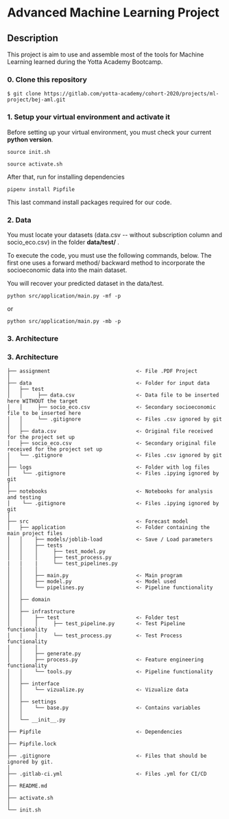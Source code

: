 # Advanced Machine Learning Project

## Description
This project is aim to use and assemble most of the tools for Machine Learning learned during the Yotta Academy Bootcamp.

### 0. Clone this repository
```
$ git clone https://gitlab.com/yotta-academy/cohort-2020/projects/ml-project/bej-aml.git
```

### 1. Setup your virtual environment and activate it

Before setting up your virtual environment, you must check your current **python version**. 
```
source init.sh
```
```
source activate.sh
```
After that, run for installing dependencies

```
pipenv install Pipfile
```
This last command install packages required for our code.

### 2. Data

You must locate your datasets (data.csv -- without subscription column and socio_eco.csv) in the folder **data/test/** .

To execute the code, you must use the following commands, below. The first one uses a forward method/ backward method to incorporate the socioeconomic data into the main dataset.

You will recover your predicted dataset in the data/test.

```
python src/application/main.py -mf -p
```
or 

```
python src/application/main.py -mb -p
```


### 3. Architecture

### 3. Architecture
```
├── assignment                            <- File .PDF Project
│
├── data                                  <- Folder for input data
│   ├── test
│   │     ├── data.csv                    <- Data file to be inserted here WITHOUT the target
│   │     ├── socio_eco.csv               <- Secondary socioeconomic file to be inserted here
│   │     └── .gitignore                  <- Files .csv ignored by git
│   │                
│   ├── data.csv                          <- Original file received for the project set up
│   ├── socio_eco.csv                     <- Secondary original file received for the project set up
│   └── .gitignore                        <- Files .csv ignored by git
│   
├── logs                                  <- Folder with log files
│    └── .gitignore                       <- Files .ipying ignored by git
│
├── notebooks                             <- Notebooks for analysis and testing
│    └── .gitignore                       <- Files .ipying ignored by git
│ 
├── src                                   <- Forecast model
│   ├── application                       <- Folder containing the main project files
│   │    ├── models/joblib-load           <- Save / Load parameters
│   │    ├── tests
│   │    │     ├── test_model.py
│   │    │     ├── test_process.py
|   |    |     └── test_pipelines.py
│   │    │
│   │    ├── main.py                      <- Main program
│   │    ├── model.py                     <- Model used
│   │    └── pipelines.py                 <- Pipeline functionality
│   │
│   ├── domain                            
│   │  
│   ├── infrastructure                    
│   │    ├── test                         <- Folder test
│   │    │     ├── test_pipeline.py       <- Test Pipeline functionality
│   │    │     └── test_process.py        <- Test Process functionality
│   │    │
│   │    ├── generate.py                   
│   │    ├── process.py                   <- Feature engineering functionality   
│   │    └── tools.py                     <- Pipeline functionality
│   │
│   ├── interface
│   │    └── vizualize.py                 <- Vizualize data
│   │
│   ├── settings 
│   │    └── base.py                      <- Contains variables
│   │
│   └── __init__.py
│
├── Pipfile                               <- Dependencies
│   
├── Pipfile.lock   
│  
├── .gitignore                            <- Files that should be ignored by git.
│   
├── .gitlab-ci.yml                        <- Files .yml for CI/CD
│   
├── README.md                             
│
├── activate.sh                            
│
└── init.sh                                
``` 